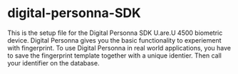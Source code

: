 # digital-personna-SDK
This is the setup file for the Digital Personna SDK U.are.U 4500 biometric device. 
Digital Personna gives you the basic functionality to experiement with fingerprint. To use Digital Personna in real world applications, you have to save the fingerprint template together with a unique identier. Then call your identifier on the database.
